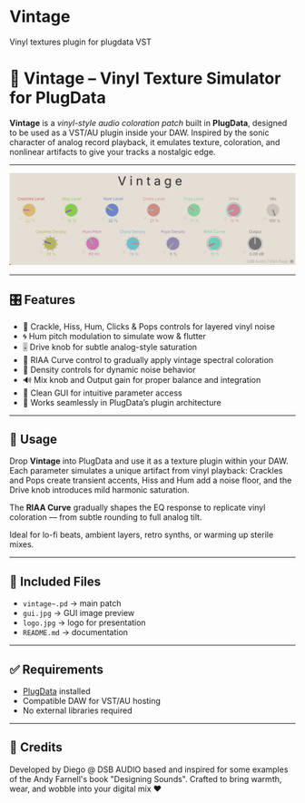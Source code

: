 # Vintage
Vinyl textures plugin for plugdata VST

# 📼 Vintage – Vinyl Texture Simulator for PlugData

**Vintage** is a *vinyl-style audio coloration patch* built in **PlugData**, designed to be used as a VST/AU plugin inside your DAW. Inspired by the sonic character of analog record playback, it emulates texture, coloration, and nonlinear artifacts to give your tracks a nostalgic edge.

---

![Vintage GUI](gui.jpg)

---

## 🎛️ Features

- 📼 Crackle, Hiss, Hum, Clicks & Pops controls for layered vinyl noise
- 🌀 Hum pitch modulation to simulate wow & flutter
- 🎚️ Drive knob for subtle analog-style saturation
- 📏 RIAA Curve control to gradually apply vintage spectral coloration
- 🔁 Density controls for dynamic noise behavior
- 🔊 Mix knob and Output gain for proper balance and integration
- 🧩 Clean GUI for intuitive parameter access
- 💾 Works seamlessly in PlugData’s plugin architecture

---

## 🧰 Usage

Drop **Vintage** into PlugData and use it as a texture plugin within your DAW.  
Each parameter simulates a unique artifact from vinyl playback: Crackles and Pops create transient accents, Hiss and Hum add a noise floor, and the Drive knob introduces mild harmonic saturation.

The **RIAA Curve** gradually shapes the EQ response to replicate vinyl coloration — from subtle rounding to full analog tilt.

Ideal for lo-fi beats, ambient layers, retro synths, or warming up sterile mixes.

---

## 📁 Included Files

- `vintage~.pd` → main patch  
- `gui.jpg` → GUI image preview  
- `logo.jpg` → logo for presentation  
- `README.md` → documentation  

---

## ✅ Requirements

- [PlugData](https://plugdata.org/) installed  
- Compatible DAW for VST/AU hosting  
- No external libraries required

---

## 👤 Credits

Developed by Diego @ DSB AUDIO based and inspired for some examples of the Andy Farnell's book "Designing Sounds". 
Crafted to bring warmth, wear, and wobble into your digital mix ❤️
